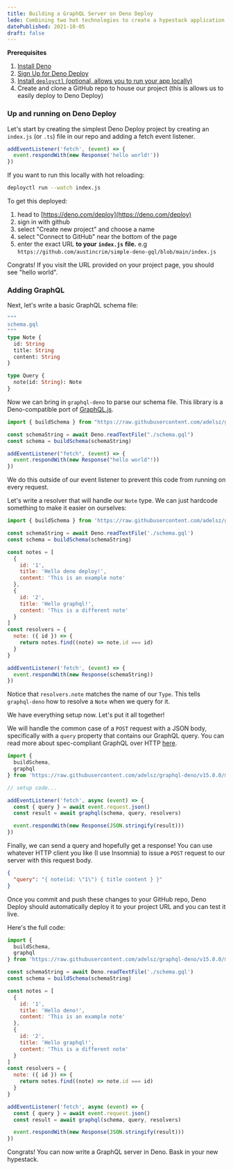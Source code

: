 ```yaml
---
title: Building a GraphQL Server on Deno Deploy
lede: Combining two hot technologies to create a hypestack application
datePublished: 2021-10-05
draft: false
---
```


**Prerequisites**

1. [Install Deno](https://deno.land/#installation)
2. [Sign Up for Deno Deploy](https://deno.com/deploy/)
3. [Install ](https://deno.com/deploy/docs/deployctl/)[`deployctl`](https://deno.com/deploy/docs/deployctl/)[ (optional, allows you to run your app locally)](https://deno.com/deploy/docs/deployctl/)
4. Create and clone a GitHub repo to house our project (this is allows us to easily deploy to Deno Deploy)

### Up and running on Deno Deploy

Let's start by creating the simplest Deno Deploy project by creating an `index.js` (or `.ts`) file in our repo and adding a fetch event listener.

```javascript
addEventListener('fetch', (event) => {
  event.respondWith(new Response('hello world!'))
})
```

If you want to run this locally with hot reloading:

```bash
deployctl run --watch index.js
```

To get this deployed:

1. head to [https://deno.com/deploy](https://deno.com/deploy)
2. sign in with github
3. select "Create new project" and choose a name
4. select "Connect to GitHub" near the bottom of the page
5. enter the exact URL **to your** **`index.js`** **file.** e.g `https://github.com/austincrim/simple-deno-gql/blob/main/index.js`

Congrats! If you visit the URL provided on your project page, you should see "hello world".

### Adding GraphQL

Next, let's write a basic GraphQL schema file:

```graphql
"""
schema.gql
"""
type Note {
  id: String
  title: String
  content: String
}

type Query {
  note(id: String): Note
}
```

Now we can bring in `graphql-deno` to parse our schema file. This library is a Deno-compatible port of [GraphQL.js](https://github.com/graphql/graphql-js).

```javascript
import { buildSchema } from "https://raw.githubusercontent.com/adelsz/graphql-deno/v15.0.0/mod.ts"

const schemaString = await Deno.readTextFile("./schema.gql")
const schema = buildSchema(schemaString)

addEventListener("fetch", (event) => {
  event.respondWith(new Response("hello world"!))
})
```

We do this outside of our event listener to prevent this code from running on every request.

Let's write a resolver that will handle our `Note` type. We can just hardcode something to make it easier on ourselves:

```javascript
import { buildSchema } from 'https://raw.githubusercontent.com/adelsz/graphql-deno/v15.0.0/mod.ts'

const schemaString = await Deno.readTextFile('./schema.gql')
const schema = buildSchema(schemaString)

const notes = [
  {
    id: '1',
    title: 'Hello deno deploy!',
    content: 'This is an example note'
  },
  {
    id: '2',
    title: 'Hello graphql!',
    content: 'This is a different note'
  }
]
const resolvers = {
  note: ({ id }) => {
    return notes.find((note) => note.id === id)
  }
}

addEventListener('fetch', (event) => {
  event.respondWith(new Response(schemaString))
})
```

Notice that `resolvers.note` matches the name of our `Type`. This tells `graphql-deno` how to resolve a `Note` when we query for it.

We have everything setup now. Let's put it all together!

We will handle the common case of a `POST` request with a JSON body, specifically with a `query` property that contains our GraphQL query. You can read more about spec-compliant GraphQL over HTTP [here](https://graphql.org/learn/serving-over-http/).

```javascript
import {
  buildSchema,
  graphql
} from 'https://raw.githubusercontent.com/adelsz/graphql-deno/v15.0.0/mod.ts'

// setup code...

addEventListener('fetch', async (event) => {
  const { query } = await event.request.json()
  const result = await graphql(schema, query, resolvers)

  event.respondWith(new Response(JSON.stringify(result)))
})
```

Finally, we can send a query and hopefully get a response! You can use whatever HTTP client you like (I use Insomnia) to issue a `POST` request to our server with this request body.

```json
{
  "query": "{ note(id: \"1\") { title content } }"
}
```

Once you commit and push these changes to your GitHub repo, Deno Deploy should automatically deploy it to your project URL and you can test it live.

Here's the full code:

```javascript
import {
  buildSchema,
  graphql
} from 'https://raw.githubusercontent.com/adelsz/graphql-deno/v15.0.0/mod.ts'

const schemaString = await Deno.readTextFile('./schema.gql')
const schema = buildSchema(schemaString)

const notes = [
  {
    id: '1',
    title: 'Hello deno!',
    content: 'This is an example note'
  },
  {
    id: '2',
    title: 'Hello graphql!',
    content: 'This is a different note'
  }
]
const resolvers = {
  note: ({ id }) => {
    return notes.find((note) => note.id === id)
  }
}

addEventListener('fetch', async (event) => {
  const { query } = await event.request.json()
  const result = await graphql(schema, query, resolvers)

  event.respondWith(new Response(JSON.stringify(result)))
})
```

Congrats! You can now write a GraphQL server in Deno. Bask in your new hypestack.
